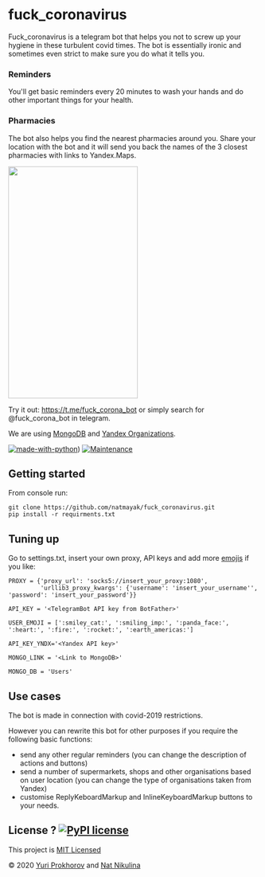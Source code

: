 # fuck_coronavirus
Fuck_coronavirus is a telegram bot that helps you not to screw up your hygiene in these turbulent covid times. 
The bot is essentially ironic and sometimes even strict to make sure you do what it tells you.
 
### Reminders 
You'll get basic reminders every 20 minutes to wash your hands and do other important things for your health.
### Pharmacies
The bot also helps you find the nearest pharmacies around you. 
Share your location with the bot and it will send you back the names of the 3 closest pharmacies with links to Yandex.Maps.

<img src= "https://user-images.githubusercontent.com/61066838/83327190-c0a97280-a282-11ea-9db4-d0ba6d9160f7.jpg" width = "260" height = "466" >

Try it out: https://t.me/fuck_corona_bot or simply search for @fuck_corona_bot in telegram.

We are using [MongoDB](https://www.mongodb.com) and [Yandex Organizations](https://tech.yandex.ru/maps/geosearch/doc/concepts/request-docpage/).

[![made-with-python](https://img.shields.io/badge/Made%20with-Python-1f425f.svg)](https://www.python.org/)) [![Maintenance](https://img.shields.io/badge/Maintained%3F-yes-green.svg)](https://GitHub.com/natmayak/fuck_coronavirus/graphs/commit-activity)

## Getting started

From console run:
```
git clone https://github.com/natmayak/fuck_coronavirus.git
pip install -r requirments.txt
```
## Tuning up

Go to settings.txt, insert your own proxy, API keys and add more [emojis](http://www.fileformat.info/info/emoji/list.htm) if you like: 

```
PROXY = {'proxy_url': 'socks5://insert_your_proxy:1080',
         'urllib3_proxy_kwargs': {'username': 'insert_your_username'', 'password': 'insert_your_password'}}

API_KEY = '<TelegramBot API key from BotFather>'

USER_EMOJI = [':smiley_cat:', ':smiling_imp:', ':panda_face:', ':heart:', ':fire:', ':rocket:', ':earth_americas:']

API_KEY_YNDX='<Yandex API key>'

MONGO_LINK = '<Link to MongoDB>'

MONGO_DB = 'Users'
```

## Use cases

The bot is made in connection with covid-2019 restrictions.

However you can rewrite this bot for other purposes if you require the following basic functions:

* send any other regular reminders (you can change the description of actions and buttons)
* send a number of supermarkets, shops and other organisations based on user location (you can change the type of organisations taken from Yandex) 
* customise ReplyKeboardMarkup and InlineKeyboardMarkup buttons to your needs.

## License ? [![PyPI license](https://img.shields.io/pypi/l/ansicolortags.svg)](https://pypi.python.org/pypi/ansicolortags/)
This project is [MIT Licensed](https://github.com/natmayak/fuck_coronavirus/blob/master/LICENSE)

© 2020 [Yuri Prokhorov](https://github.com/5071177) and [Nat Nikulina](https://github.com/natmayak)
